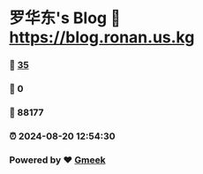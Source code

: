 # 罗华东's Blog :link: https://blog.ronan.us.kg 
### :page_facing_up: [35](https://blog.ronan.us.kg/tag.html) 
### :speech_balloon: 0 
### :hibiscus: 88177 
### :alarm_clock: 2024-08-20 12:54:30 
### Powered by :heart: [Gmeek](https://github.com/Meekdai/Gmeek)
